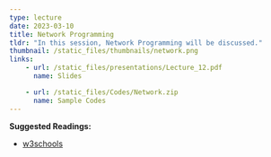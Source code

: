```yaml
---
type: lecture
date: 2023-03-10
title: Network Programming
tldr: "In this session, Network Programming will be discussed."
thumbnail: /static_files/thumbnails/network.png
links: 
    - url: /static_files/presentations/Lecture_12.pdf
      name: Slides

    - url: /static_files/Codes/Network.zip
      name: Sample Codes
---
```

**Suggested Readings:**
- [w3schools](https://www.w3schools.com/java/default.asp)


